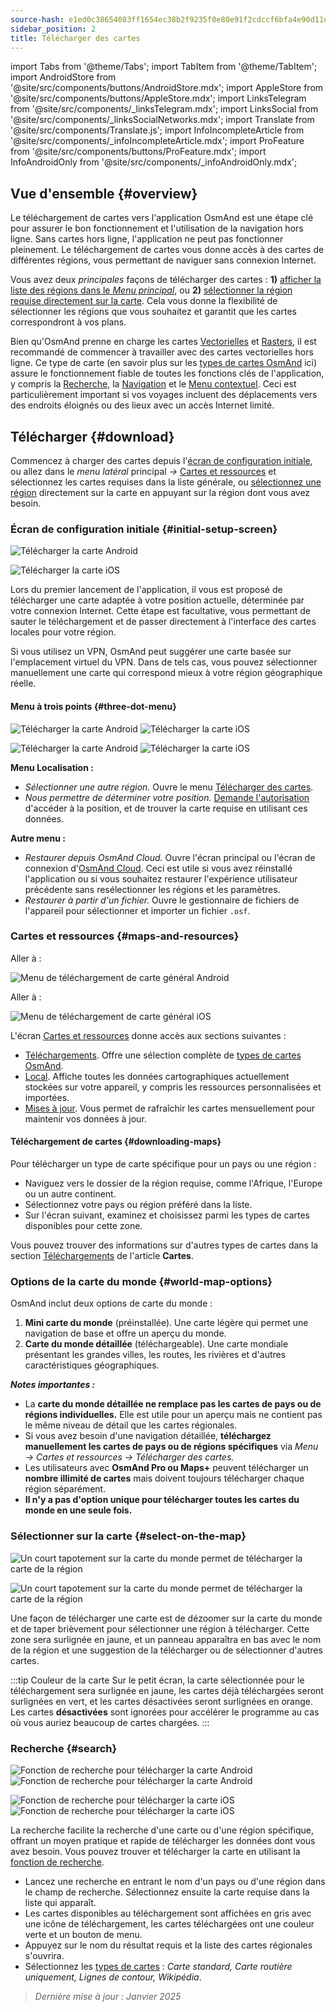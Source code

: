 ```yaml
---
source-hash: e1ed0c38654083ff1654ec38b2f9235f0e80e91f2cdccf6bfa4e90d11da491a5
sidebar_position: 2
title: Télécharger des cartes
---
```

import Tabs from '@theme/Tabs';
import TabItem from '@theme/TabItem';
import AndroidStore from '@site/src/components/buttons/AndroidStore.mdx';
import AppleStore from '@site/src/components/buttons/AppleStore.mdx';
import LinksTelegram from '@site/src/components/_linksTelegram.mdx';
import LinksSocial from '@site/src/components/_linksSocialNetworks.mdx';
import Translate from '@site/src/components/Translate.js';
import InfoIncompleteArticle from '@site/src/components/_infoIncompleteArticle.mdx';
import ProFeature from '@site/src/components/buttons/ProFeature.mdx';
import InfoAndroidOnly from '@site/src/components/_infoAndroidOnly.mdx';




## Vue d'ensemble {#overview}

Le téléchargement de cartes vers l'application OsmAnd est une étape clé pour assurer le bon fonctionnement et l'utilisation de la navigation hors ligne. Sans cartes hors ligne, l'application ne peut pas fonctionner pleinement. Le téléchargement de cartes vous donne accès à des cartes de différentes régions, vous permettant de naviguer sans connexion Internet.

Vous avez deux *principales* façons de télécharger des cartes : **1)** [afficher la liste des régions dans le *Menu principal*](#maps-and-resources), ou **2)** [sélectionner la région requise directement sur la carte](#select-on-the-map). Cela vous donne la flexibilité de sélectionner les régions que vous souhaitez et garantit que les cartes correspondront à vos plans.

Bien qu'OsmAnd prenne en charge les cartes [Vectorielles](../map/vector-maps.md) et [Rasters](../map/raster-maps.md), il est recommandé de commencer à travailler avec des cartes vectorielles hors ligne. Ce type de carte (en savoir plus sur les [types de cartes OsmAnd](../personal/maps-resources.md#map-types) ici) assure le fonctionnement fiable de toutes les fonctions clés de l'application, y compris la [Recherche](../search/index.md), la [Navigation](../navigation/index.md) et le [Menu contextuel](../map/map-context-menu.md). Ceci est particulièrement important si vos voyages incluent des déplacements vers des endroits éloignés ou des lieux avec un accès Internet limité.


## Télécharger {#download}

Commencez à charger des cartes depuis l'[écran de configuration initiale](#initial-setup-screen), ou allez dans le *menu latéral* principal *→* [Cartes et ressources](#maps-and-resources) et sélectionnez les cartes requises dans la liste générale, ou [sélectionnez une région](#select-on-the-map) directement sur la carte en appuyant sur la région dont vous avez besoin.


### Écran de configuration initiale {#initial-setup-screen}

<Tabs groupId="operating-systems" queryString="current-os">

<TabItem value="android" label="Android">

![Télécharger la carte Android](@site/static/img/steps/start_screen_first_screen_andr.png)

</TabItem>

<TabItem value="ios" label="iOS">

![Télécharger la carte iOS](@site/static/img/steps/start_screen_first_screen_ios.png)

</TabItem>

</Tabs>

Lors du premier lancement de l'application, il vous est proposé de télécharger une carte adaptée à votre position actuelle, déterminée par votre connexion Internet. Cette étape est facultative, vous permettant de sauter le téléchargement et de passer directement à l'interface des cartes locales pour votre région.

Si vous utilisez un VPN, OsmAnd peut suggérer une carte basée sur l'emplacement virtuel du VPN. Dans de tels cas, vous pouvez sélectionner manuellement une carte qui correspond mieux à votre région géographique réelle.


#### Menu à trois points {#three-dot-menu}

<Tabs groupId="operating-systems" queryString="current-os">

<TabItem value="android" label="Android">

![Télécharger la carte Android](@site/static/img/steps/start_screen_first_screen_location_andr.png) ![Télécharger la carte iOS](@site/static/img/steps/start_screen_first_screen_other_andr.png)

</TabItem>

<TabItem value="ios" label="iOS">

![Télécharger la carte Android](@site/static/img/steps/start_screen_first_screen_location_ios.png) ![Télécharger la carte iOS](@site/static/img/steps/start_screen_first_screen_other_ios.png)

</TabItem>

</Tabs>

**Menu Localisation :**

- *Sélectionner une autre région.* Ouvre le menu [Télécharger des cartes](#maps-and-resources).
- *Nous permettre de déterminer votre position.* [Demande l'autorisation](../start-with/first-steps.md#permission-to-access-the-location) d'accéder à la position, et de trouver la carte requise en utilisant ces données.

**Autre menu :**

- *Restaurer depuis OsmAnd Cloud.* Ouvre l'écran principal ou l'écran de connexion d'[OsmAnd Cloud](../personal/osmand-cloud.md). Ceci est utile si vous avez réinstallé l'application ou si vous souhaitez restaurer l'expérience utilisateur précédente sans resélectionner les régions et les paramètres.
- *Restaurer à partir d'un fichier.* Ouvre le gestionnaire de fichiers de l'appareil pour sélectionner et importer un fichier `.osf`.


### Cartes et ressources {#maps-and-resources}

<Tabs groupId="operating-systems" queryString="current-os">

<TabItem value="android" label="Android">

Aller à : *<Translate android="true" ids="shared_string_menu,maps_and_resources,downloads"/>*

![Menu de téléchargement de carte général Android](@site/static/img/personal/maps/download_menu_andr.png)

</TabItem>

<TabItem value="ios" label="iOS">

Aller à : *<Translate ios="true" ids="shared_string_menu,res_mapsres"/>*

![Menu de téléchargement de carte général iOS](@site/static/img/personal/maps/download_menu_ios.png)

</TabItem>

</Tabs>

L'écran [Cartes et ressources](../personal/maps-resources.md) donne accès aux sections suivantes :

- [Téléchargements](../personal/maps-resources.md#downloads). Offre une sélection complète de [types de cartes OsmAnd](../personal/maps-resources.md#map-types).
- [Local](../personal/maps-resources.md#local). Affiche toutes les données cartographiques actuellement stockées sur votre appareil, y compris les ressources personnalisées et importées.
- [Mises à jour](../personal/maps-resources.md#updates). Vous permet de rafraîchir les cartes mensuellement pour maintenir vos données à jour.

#### Téléchargement de cartes {#downloading-maps}

Pour télécharger un type de carte spécifique pour un pays ou une région :

- Naviguez vers le dossier de la région requise, comme l'Afrique, l'Europe ou un autre continent.
- Sélectionnez votre pays ou région préféré dans la liste.
- Sur l'écran suivant, examinez et choisissez parmi les types de cartes disponibles pour cette zone.

Vous pouvez trouver des informations sur d'autres types de cartes dans la section [Téléchargements](../personal/maps-resources.md#downloads) de l'article **Cartes**.

### Options de la carte du monde {#world-map-options}

OsmAnd inclut deux options de carte du monde :

1. **Mini carte du monde** (préinstallée). Une carte légère qui permet une navigation de base et offre un aperçu du monde.
2. **Carte du monde détaillée** (téléchargeable). Une carte mondiale présentant les grandes villes, les routes, les rivières et d'autres caractéristiques géographiques.

***Notes importantes :***

- La **carte du monde détaillée ne remplace pas les cartes de pays ou de régions individuelles.** Elle est utile pour un aperçu mais ne contient pas le même niveau de détail que les cartes régionales.
- Si vous avez besoin d'une navigation détaillée, **téléchargez manuellement les cartes de pays ou de régions spécifiques** via *Menu → Cartes et ressources → Télécharger des cartes.*
- Les utilisateurs avec **OsmAnd Pro ou Maps+** peuvent télécharger un **nombre illimité de cartes** mais doivent toujours télécharger chaque région séparément.
- **Il n'y a pas d'option unique pour télécharger toutes les cartes du monde en une seule fois.**


### Sélectionner sur la carte {#select-on-the-map}

<Tabs groupId="operating-systems" queryString="current-os">

<TabItem value="android" label="Android">

![Un court tapotement sur la carte du monde permet de télécharger la carte de la région](@site/static/img/map/download_region_map_via_worldmap.png)

</TabItem>

<TabItem value="ios" label="iOS">

![Un court tapotement sur la carte du monde permet de télécharger la carte de la région](@site/static/img/settings/download_region_map_via_worldmap_ios.png)

</TabItem>

</Tabs>

Une façon de télécharger une carte est de dézoomer sur la carte du monde et de taper brièvement pour sélectionner une région à télécharger. Cette zone sera surlignée en jaune, et un panneau apparaîtra en bas avec le nom de la région et une suggestion de la télécharger ou de sélectionner d'autres cartes.

:::tip Couleur de la carte
Sur le petit écran, la carte sélectionnée pour le téléchargement sera surlignée en jaune, les cartes déjà téléchargées seront surlignées en vert, et les cartes désactivées seront surlignées en orange. Les cartes **désactivées** sont ignorées pour accélérer le programme au cas où vous auriez beaucoup de cartes chargées.
:::

### Recherche {#search}

<Tabs groupId="operating-systems" queryString="current-os">

<TabItem value="android" label="Android">

![Fonction de recherche pour télécharger la carte Android](@site/static/img/settings/search_download_map_3_andr.png) ![Fonction de recherche pour télécharger la carte Android](@site/static/img/settings/search_download_map_4_andr.png)

</TabItem>

<TabItem value="ios" label="iOS">

![Fonction de recherche pour télécharger la carte iOS](@site/static/img/settings/search_download_map_1_ios.png) ![Fonction de recherche pour télécharger la carte iOS](@site/static/img/settings/search_download_map_2_ios.png)

</TabItem>

</Tabs>

La recherche facilite la recherche d'une carte ou d'une région spécifique, offrant un moyen pratique et rapide de télécharger les données dont vous avez besoin. Vous pouvez trouver et télécharger la carte en utilisant la [fonction de recherche](../search/index.md).

- Lancez une recherche en entrant le nom d'un pays ou d'une région dans le champ de recherche. Sélectionnez ensuite la carte requise dans la liste qui apparaît.
- Les cartes disponibles au téléchargement sont affichées en gris avec une icône de téléchargement, les cartes téléchargées ont une couleur verte et un bouton de menu.
- Appuyez sur le nom du résultat requis et la liste des cartes régionales s'ouvrira.
- Sélectionnez les [types de cartes](../personal/maps-resources.md#map-types) : *Carte standard, Carte routière uniquement, Lignes de contour, Wikipédia*.

> *Dernière mise à jour : Janvier 2025*